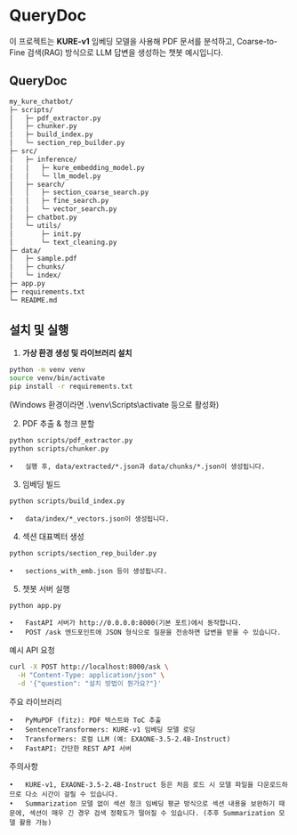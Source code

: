 # QueryDoc

이 프로젝트는 **KURE-v1** 임베딩 모델을 사용해 PDF 문서를 분석하고, Coarse-to-Fine 검색(RAG) 방식으로 LLM 답변을 생성하는 챗봇 예시입니다.

## QueryDoc
```bash
my_kure_chatbot/
├─ scripts/
│   ├─ pdf_extractor.py
│   ├─ chunker.py
│   ├─ build_index.py
│   └─ section_rep_builder.py
├─ src/
│   ├─ inference/
│   │   ├─ kure_embedding_model.py
│   │   └─ llm_model.py
│   ├─ search/
│   │   ├─ section_coarse_search.py
│   │   ├─ fine_search.py
│   │   └─ vector_search.py
│   ├─ chatbot.py
│   └─ utils/
│       ├─ init.py
│       └─ text_cleaning.py
├─ data/
│   ├─ sample.pdf
│   ├─ chunks/
│   └─ index/
├─ app.py
├─ requirements.txt
└─ README.md
```

## 설치 및 실행

1. **가상 환경 생성 및 라이브러리 설치**  
```bash
python -m venv venv
source venv/bin/activate
pip install -r requirements.txt
```
(Windows 환경이라면 .\venv\Scripts\activate 등으로 활성화)

2.	PDF 추출 & 청크 분할
```bash
python scripts/pdf_extractor.py
python scripts/chunker.py
```
	•	실행 후, data/extracted/*.json과 data/chunks/*.json이 생성됩니다.

3.	임베딩 빌드
```bash
python scripts/build_index.py
```
    •	data/index/*_vectors.json이 생성됩니다.

4.	섹션 대표벡터 생성
```bash
python scripts/section_rep_builder.py
```
    •	sections_with_emb.json 등이 생성됩니다.

5.	챗봇 서버 실행
```bash
python app.py
```
    •	FastAPI 서버가 http://0.0.0.0:8000(기본 포트)에서 동작합니다.
    •	POST /ask 엔드포인트에 JSON 형식으로 질문을 전송하면 답변을 받을 수 있습니다.

예시 API 요청
```bash
curl -X POST http://localhost:8000/ask \
  -H "Content-Type: application/json" \
  -d '{"question": "설치 방법이 뭔가요?"}'
```

주요 라이브러리

    •	PyMuPDF (fitz): PDF 텍스트와 ToC 추출
    •	SentenceTransformers: KURE-v1 임베딩 모델 로딩
	•	Transformers: 로컬 LLM (예: EXAONE-3.5-2.4B-Instruct)
	•	FastAPI: 간단한 REST API 서버

주의사항

	•	KURE-v1, EXAONE-3.5-2.4B-Instruct 등은 처음 로드 시 모델 파일을 다운로드하므로 다소 시간이 걸릴 수 있습니다.
	•	Summarization 모델 없이 섹션 청크 임베딩 평균 방식으로 섹션 내용을 보완하기 때문에, 섹션이 매우 긴 경우 검색 정확도가 떨어질 수 있습니다. (추후 Summarization 모델 활용 가능)

